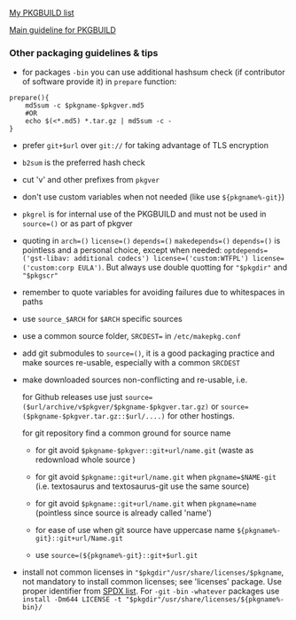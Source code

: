 [My PKGBUILD list](https://aur.archlinux.org/packages?SeB=m&K=Nebulosa)

[Main guideline for PKGBUILD](https://wiki.archlinux.org/title/PKGBUILD)

### Other packaging guidelines & tips

* for packages `-bin` you can use additional hashsum check (if contributor of software provide it) in `prepare` function:

```
prepare(){
    md5sum -c $pkgname-$pkgver.md5
    #OR
    echo $(<*.md5) *.tar.gz | md5sum -c -
}
```

* prefer `git+$url` over `git://` for taking advantage of TLS encryption

* `b2sum` is the preferred hash check

* cut 'v' and other prefixes from `pkgver`

* don't use custom variables when not needed (like use `${pkgname%-git}`)

* `pkgrel` is for internal use of the PKGBUILD and must not be used in `source=()` or as part of pkgver

* quoting in `arch=()` `license=()` `depends=()` `makedepends=()` `depends=()` is pointless and a personal choice, except when needed:
`optdepends=('gst-libav: additional codecs') license=('custom:WTFPL') license=('custom:corp EULA')`. But always use double quotting for `"$pkgdir"` and `"$pkgscr"`

* remember to quote variables for avoiding failures due to whitespaces in paths

* use `source_$ARCH` for `$ARCH` specific sources

* use a common source folder, `SRCDEST=` in `/etc/makepkg.conf`

* add git submodules to `source=()`, it is a good packaging practice and make sources re-usable, especially with a common `SRCDEST`

* make downloaded sources non-conflicting and re-usable, i.e.

  for Github releases use just `source=($url/archive/v$pkgver/$pkgname-$pkgver.tar.gz)` or `source=($pkgname-$pkgver.tar.gz::$url/....)` for other hostings.

  for git repository find a common ground for source name

    + for git avoid `$pkgname-$pkgver::git+url/name.git` (waste as redownload whole source )

    + for git avoid `$pkgname::git+url/name.git` when `pkgname=$NAME-git` (i.e. textosaurus and textosaurus-git use the same source)

    + for git avoid `$pkgname::git+url/name.git` when `pkgname=name` (pointless since source is already called 'name')

    + for ease of use when git source have uppercase name `${pkgname%-git}::git+url/Name.git`

    + use `source=(${pkgname%-git}::git+$url.git`

* install not common licenses in `"$pkgdir"/usr/share/licenses/$pkgname`, not mandatory to install common licenses; see 'licenses' package. Use proper identifier from [SPDX list](https://spdx.org/licenses/preview/index.html). For `-git` `-bin` `-whatever` packages use `install -Dm644 LICENSE -t "$pkgdir"/usr/share/licenses/${pkgname%-bin}/`
